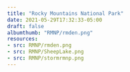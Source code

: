 ```yaml
---
title: "Rocky Mountains National Park"
date: 2021-05-29T17:32:33-05:00
draft: false
albumthumb: "RMNP/rmden.png"
resources:
- src: RMNP/rmden.png
- src: RMNP/SheepLake.png
- src: RMNP/stormrmnp.png
---
```


